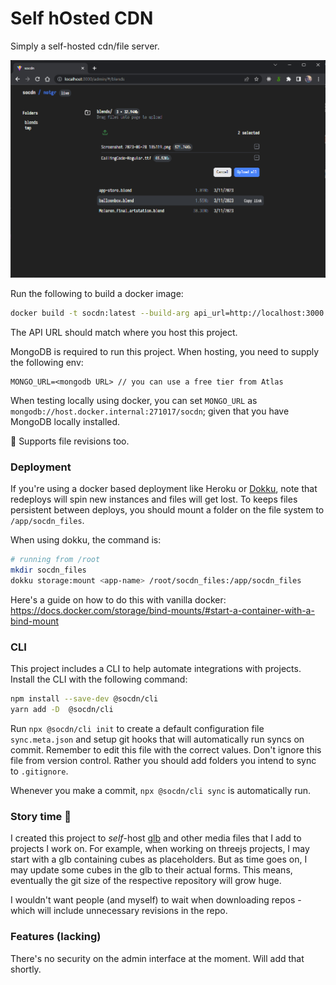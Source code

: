 # Self hOsted CDN

Simply a self-hosted cdn/file server.

![Screenshot](/assets/screenshot.png)

Run the following to build a docker image:

```sh
docker build -t socdn:latest --build-arg api_url=http://localhost:3000
```

The API URL should match where you host this project.

MongoDB is required to run this project. When hosting, you need to supply the following env:

```
MONGO_URL=<mongodb URL> // you can use a free tier from Atlas
```

When testing locally using docker, you can set `MONGO_URL` as `mongodb://host.docker.internal:271017/socdn`; given that you have MongoDB locally installed.

🌵 Supports file revisions too.

### Deployment

If you're using a docker based deployment like Heroku or [Dokku](https://dokku.com), note that redeploys will spin new instances and files will get lost. To keeps files persistent between deploys, you should mount a folder on the file system to `/app/socdn_files`.

When using dokku, the command is:

```sh
# running from /root
mkdir socdn_files
dokku storage:mount <app-name> /root/socdn_files:/app/socdn_files
```

Here's a guide on how to do this with vanilla docker: https://docs.docker.com/storage/bind-mounts/#start-a-container-with-a-bind-mount


### CLI

This project includes a CLI to help automate integrations with projects. Install the CLI with the following command:

```sh
npm install --save-dev @socdn/cli
yarn add -D  @socdn/cli
```

Run `npx @socdn/cli init` to create a default configuration file `sync.meta.json` and setup git hooks that will automatically run syncs on commit. Remember to edit this file with the correct values. Don't ignore this file from version control. Rather you should add folders you intend to sync to `.gitignore`.

Whenever you make a commit, `npx @socdn/cli sync` is automatically run.


### Story time 📖

I created this project to _self_-host [glb](https://en.wikipedia.org/wiki/GlTF) and other media files that I add to projects I work on. For example, when working on threejs projects, I may start with a glb containing cubes as placeholders. But as time goes on, I may update some cubes in the glb to their actual forms. This means, eventually the git size of the respective repository will grow huge.

I wouldn't want people (and myself) to wait when downloading repos - which will include unnecessary revisions in the repo.

### Features (lacking)

There's no security on the admin interface at the moment. Will add that shortly.
